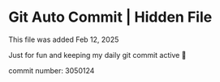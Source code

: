 # Git Auto Commit | Hidden File

This file was added Feb 12, 2025

Just for fun and keeping my daily git commit active 🤪

commit number: 3050124
